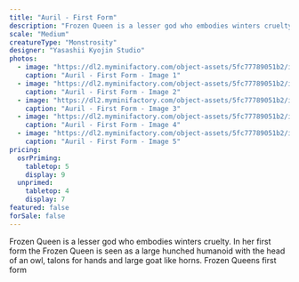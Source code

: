```yaml
---
title: "Auril - First Form"
description: "Frozen Queen is a lesser god who embodies winters cruelty. In her first form the Frozen Queen is seen as a large hunched humanoid with the head of an owl, talons for hands and large goat like horns. Frozen Queens first form"
scale: "Medium"
creatureType: "Monstrosity"
designer: "Yasashii Kyojin Studio"
photos:
  - image: "https://dl2.myminifactory.com/object-assets/5fc77789051b2/images/720X720-auril-crone-ps.jpg"
    caption: "Auril - First Form - Image 1"
  - image: "https://dl2.myminifactory.com/object-assets/5fc77789051b2/images/720X720-yasashii-auril-54mm-1-a.jpg"
    caption: "Auril - First Form - Image 2"
  - image: "https://dl2.myminifactory.com/object-assets/5fc77789051b2/images/230X230-pxl-20210214-213726172.jpg"
    caption: "Auril - First Form - Image 3"
  - image: "https://dl2.myminifactory.com/object-assets/5fc77789051b2/images/230X230-20220213-171325.jpg"
    caption: "Auril - First Form - Image 4"
  - image: "https://dl2.myminifactory.com/object-assets/5fc77789051b2/images/230X230-720x720-yasashii-auril-54mm-1-a.jpg"
    caption: "Auril - First Form - Image 5"
pricing:
  osrPriming:
    tabletop: 5
    display: 9
  unprimed:
    tabletop: 4
    display: 7
featured: false
forSale: false
---
```


Frozen Queen is a lesser god who embodies winters cruelty. In her first form the Frozen Queen is seen as a large hunched humanoid with the head of an owl, talons for hands and large goat like horns. Frozen Queens first form